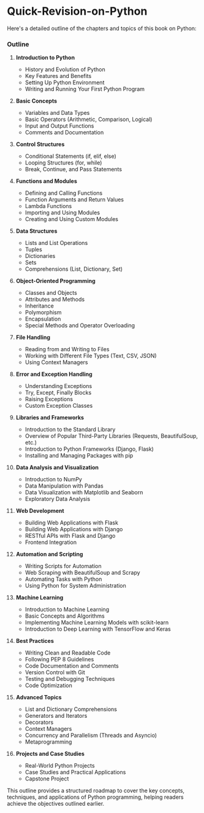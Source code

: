 # Quick-Revision-on-Python
Here's a detailed outline of the chapters and topics of this book on Python:

### Outline

1. **Introduction to Python**
   - History and Evolution of Python
   - Key Features and Benefits
   - Setting Up Python Environment
   - Writing and Running Your First Python Program

2. **Basic Concepts**
   - Variables and Data Types
   - Basic Operators (Arithmetic, Comparison, Logical)
   - Input and Output Functions
   - Comments and Documentation

3. **Control Structures**
   - Conditional Statements (if, elif, else)
   - Looping Structures (for, while)
   - Break, Continue, and Pass Statements

4. **Functions and Modules**
   - Defining and Calling Functions
   - Function Arguments and Return Values
   - Lambda Functions
   - Importing and Using Modules
   - Creating and Using Custom Modules

5. **Data Structures**
   - Lists and List Operations
   - Tuples
   - Dictionaries
   - Sets
   - Comprehensions (List, Dictionary, Set)

6. **Object-Oriented Programming**
   - Classes and Objects
   - Attributes and Methods
   - Inheritance
   - Polymorphism
   - Encapsulation
   - Special Methods and Operator Overloading

7. **File Handling**
   - Reading from and Writing to Files
   - Working with Different File Types (Text, CSV, JSON)
   - Using Context Managers

8. **Error and Exception Handling**
   - Understanding Exceptions
   - Try, Except, Finally Blocks
   - Raising Exceptions
   - Custom Exception Classes

9. **Libraries and Frameworks**
   - Introduction to the Standard Library
   - Overview of Popular Third-Party Libraries (Requests, BeautifulSoup, etc.)
   - Introduction to Python Frameworks (Django, Flask)
   - Installing and Managing Packages with pip

10. **Data Analysis and Visualization**
    - Introduction to NumPy
    - Data Manipulation with Pandas
    - Data Visualization with Matplotlib and Seaborn
    - Exploratory Data Analysis

11. **Web Development**
    - Building Web Applications with Flask
    - Building Web Applications with Django
    - RESTful APIs with Flask and Django
    - Frontend Integration

12. **Automation and Scripting**
    - Writing Scripts for Automation
    - Web Scraping with BeautifulSoup and Scrapy
    - Automating Tasks with Python
    - Using Python for System Administration

13. **Machine Learning**
    - Introduction to Machine Learning
    - Basic Concepts and Algorithms
    - Implementing Machine Learning Models with scikit-learn
    - Introduction to Deep Learning with TensorFlow and Keras

14. **Best Practices**
    - Writing Clean and Readable Code
    - Following PEP 8 Guidelines
    - Code Documentation and Comments
    - Version Control with Git
    - Testing and Debugging Techniques
    - Code Optimization

15. **Advanced Topics**
    - List and Dictionary Comprehensions
    - Generators and Iterators
    - Decorators
    - Context Managers
    - Concurrency and Parallelism (Threads and Asyncio)
    - Metaprogramming

16. **Projects and Case Studies**
    - Real-World Python Projects
    - Case Studies and Practical Applications
    - Capstone Project

This outline provides a structured roadmap to cover the key concepts, techniques, and applications of Python programming, helping readers achieve the objectives outlined earlier.
